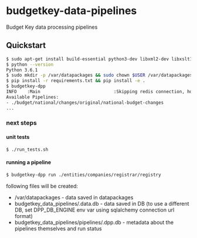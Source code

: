 # budgetkey-data-pipelines
Budget Key data processing pipelines

## Quickstart
```bash
$ sudo apt-get install build-essential python3-dev libxml2-dev libxslt1-dev
$ python --version
Python 3.6.1
$ sudo mkdir -p /var/datapackages && sudo chown $USER /var/datapackages/
$ pip install -r requirements.txt && pip install -e .
$ budgetkey-dpp
INFO    :Main                            :Skipping redis connection, host:None, port:6379
Available Pipelines:
- ./budget/national/changes/original/national-budget-changes
...
```

### next steps

#### unit tests
```
$ ./run_tests.sh
```

#### running a pipeline
```bash
$ budgetkey-dpp run ./entities/companies/registrar/registry
```

following files will be created:
* /var/datapackages - data saved in datapackages
* budgetkey_data_pipelines/.data.db - data saved in DB (to use a different DB, set DPP_DB_ENGINE env var using sqlalchemy connection url format)
* budgetkey_data_pipelines/pipelines/.dpp.db - metadata about the pipelines themselves and run status
